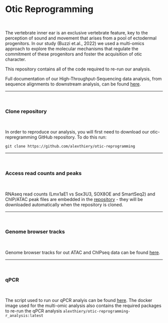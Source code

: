 # Otic Reprogramming

<br/>

The vertebrate inner ear is an exclusive vertebrate feature, key to the perception of sound and movement that arises from a pool of ectodermal progenitors. In our study (Buzzi et.al., 2022) we used a multi-omics approach to explore the molecular mechanisms that regulate the commitment of these progenitors and foster the acquisition of otic character.

This repository contains all of the code required to re-run our analysis.

Full documentation of our High-Throughput-Sequencing data analysis, from sequence alignments to downstream analysis, can be found [here](https://alexthiery.github.io/otic-reprogramming/).

---

<br/>

### Clone repository

<br/>

In order to reproduce our analysis, you will first need to download our otic-repregramming GitHub repository. To do this run:

```shell
git clone https://github.com/alexthiery/otic-reprogramming
```

---

<br/>

### Access read counts and peaks

<br/>

RNAseq read counts (Lmx1aE1 vs Sox3U3, SOX8OE and SmartSeq2) and ChIP/ATAC peak files are embedded in the [repository](./alignment_output) - they will be downloaded automatically when the repository is cloned.

---

</br>

### Genome browser tracks

</br>

Genome browser tracks for out ATAC and ChIPseq data can be found [here](https://genome.ucsc.edu/s/alexthiery/Sox8_otic_reprogramming).

---

</br>

### qPCR

<br/>

The script used to run our qPCR analyis can be found [here](./qPCR/qpcr.R). The docker image used for the multi-omic analysis also contains the required packages to re-run the qPCR analysis `alexthiery/otic-reprogramming-r_analysis:latest`
